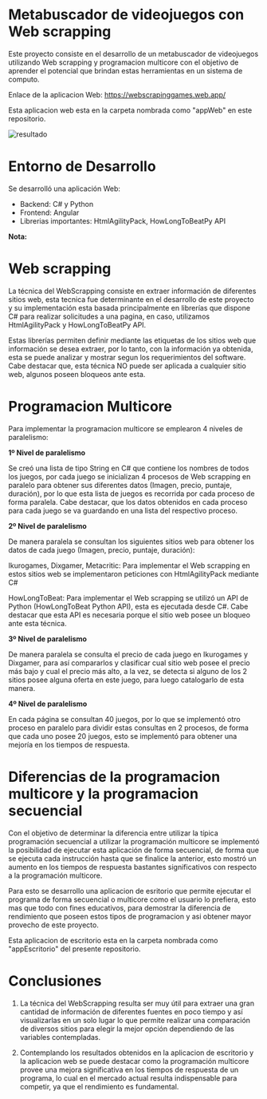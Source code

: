 # Metabuscador de videojuegos con Web scrapping

Este proyecto consiste en el desarrollo de un metabuscador de videojuegos utilizando Web scrapping y programacion multicore con el objetivo de aprender el potencial que brindan estas herramientas en un sistema de computo.

Enlace de la aplicacion Web: https://webscrapinggames.web.app/

Esta aplicacion web esta en la carpeta nombrada como "appWeb" en este repositorio.

![resultado](<./assets/resultado.jpeg>) 

# Entorno de Desarrollo

Se desarrolló una aplicación Web:

- Backend: C# y Python
- Frontend: Angular
- Librerias importantes: HtmlAgilityPack, HowLongToBeatPy API

**Nota:** 

# Web scrapping

La técnica del WebScrapping consiste en extraer información de diferentes sitios web, esta tecnica fue determinante en el desarrollo de este proyecto y su implementación esta basada principalmente en librerías que dispone C# para realizar solicitudes a una pagina, en caso, utilizamos HtmlAgilityPack y HowLongToBeatPy API.

Estas librerías permiten definir mediante las etiquetas de los sitios web que información se desea extraer, por lo tanto, con la información ya obtenida, esta se puede analizar y mostrar segun los requerimientos del software. Cabe destacar que, esta técnica NO puede ser aplicada a cualquier sitio web, algunos poseen bloqueos ante esta.

# Programacion Multicore

Para implementar la programacion multicore se emplearon 4 niveles de paralelismo:

**1º Nivel de paralelismo**

Se creó una lista de tipo String en C# que contiene los nombres de todos los juegos, por cada juego se inicializan 4 procesos de Web scrapping en paralelo para obtener sus diferentes datos (Imagen, precio, puntaje, duración), por lo que esta lista de juegos es recorrida por cada proceso de forma paralela. Cabe destacar, que los datos obtenidos en cada proceso para cada juego se va guardando en una lista del respectivo proceso.

**2º Nivel de paralelismo**

De manera paralela se consultan los siguientes sitios web para obtener los datos de cada juego (Imagen, precio, puntaje, duración):

Ikurogames, Dixgamer, Metacritic: Para implementar el Web scrapping en estos sitios web se implementaron peticiones con HtmlAgilityPack mediante C# 

HowLongToBeat: Para implementar el Web scrapping se utilizó un API de Python (HowLongToBeat Python API), esta es ejecutada desde C#. Cabe destacar que esta API es necesaria porque el sitio web posee un bloqueo ante esta técnica.

**3º Nivel de paralelismo**

De manera paralela se consulta el precio de cada juego en Ikurogames y Dixgamer, para así compararlos y clasificar cual sitio web posee el precio más bajo y cual el precio más alto, a la vez, se detecta si alguno de los 2 sitios posee alguna oferta en este juego, para luego catalogarlo de esta manera. 

**4º Nivel de paralelismo**

En cada página se consultan 40 juegos, por lo que se implementó otro proceso en paralelo para dividir estas consultas en 2 procesos, de forma que cada uno posee 20 juegos, esto se implementó para obtener una mejoría en los tiempos de respuesta.

# Diferencias de la programacion multicore y la programacion secuencial

Con el objetivo de determinar la diferencia entre utilizar la típica programación secuencial a utilizar la programación multicore se implementó la posibilidad de ejecutar esta aplicación de forma secuencial, de forma que se ejecuta cada instrucción hasta que se finalice la anterior, esto mostró un aumento en los tiempos de respuesta bastantes significativos con respecto a la programación multicore.

Para esto se desarrollo una aplicacion de esritorio que permite ejecutar el programa de forma secuencial o multicore como el usuario lo prefiera, esto mas que todo con fines educativos, para demostrar la diferencia de rendimiento que poseen estos tipos de programacion y asi obtener mayor provecho de este proyecto.

Esta aplicacion de escritorio esta en la carpeta nombrada como "appEscritorio" del presente repositorio. 

# Conclusiones

1. La técnica del WebScrapping resulta ser muy útil para extraer una gran cantidad de información de diferentes fuentes en poco tiempo y así visualizarlas en un solo lugar lo que permite realizar una comparación de diversos sitios para elegir la mejor opción dependiendo de las variables contempladas.

2. Contemplando los resultados obtenidos en la aplicacion de escritorio y la aplicacion web se puede destacar como la programación multicore provee una mejora significativa en los tiempos de respuesta de un programa, lo cual en el mercado actual resulta indispensable para competir, ya que el rendimiento es fundamental.
